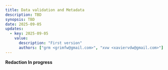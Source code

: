 ```yaml
---
title: Data validation and Metadata
description: TBD
synopsis: TBD
date: 2025-09-05
updates:
  - key: 2025-09-05
    value:
      description: "First version"
      authors: ["grm <grimfw@gmail.com>", "xvw <xaviervdw@gmail.com>"]
---
```


**Redaction In progress**

